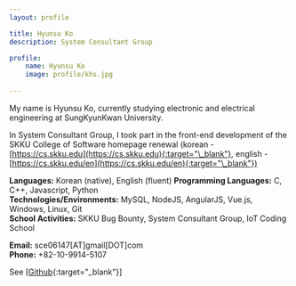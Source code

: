 ```yaml
---
layout: profile

title: Hyunsu Ko
description: System Consultant Group

profile:
    name: Hyunsu Ko 
    image: profile/khs.jpg
    
---
```


My name is Hyunsu Ko, currently studying electronic and electrical engineering at SungKyunKwan University.

In System Consultant Group, I took part in the front-end development of the SKKU College of Software homepage renewal (korean - [https://cs.skku.edu](https://cs.skku.edu){:target="\_blank"}, english - [https://cs.skku.edu/en](https://cs.skku.edu/en){:target="\_blank"})

<strong>Languages:</strong> Korean (native), English (fluent)
<strong>Programming Languages:</strong> C, C++, Javascript, Python  
<strong>Technologies/Environments:</strong> MySQL, NodeJS, AngularJS, Vue.js, Windows, Linux, Git  
<strong>School Activities:</strong> SKKU Bug Bounty, System Consultant Group, IoT Coding School

<strong>Email:</strong> sce06147[AT]gmail[DOT]com  
<strong>Phone:</strong> +82-10-9914-5107

See [[Github](https://github.com/KoHyunsu){:target="\_blank"}]